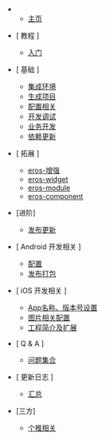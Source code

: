 - 
	- [主页](/zh-cn/)

- [ 教程 ]
	- [入门](/zh-cn/tutorial_newcomer)

- [ 基础 ]
	- [集成环境](/zh-cn/base_env)
	- [生成项目](/zh-cn/base_init)
	- [配置相关](/zh-cn/base_config)
	- [开发调试](/zh-cn/base_debug)
	- [业务开发](/zh-cn/base_dev)
	- [依赖更新](/zh-cn/base_dependencies)
	

- [ 拓展 ]
	- [eros-增强](/zh-cn/base_extend)
	- [eros-widget](/zh-cn/eros_widget)
	- [eros-module](/zh-cn/eros_sdk_module)
	- [eros-component](/zh-cn/eros_sdk_component)

- [进阶]
	- [发布更新](/zh-cn/advanced_diff)

- [ Android 开发相关 ]
	- [配置](/zh-cn/android_config)
	- [发布打包](/zh-cn/android_pack)

- [ iOS 开发相关 ]
	- [App名称、版本号设置](/zh-cn/ios_config)
	- [图片相关配置](/zh-cn/ios_image)
	- [工程简介及扩展](https://github.com/bmfe/eros-docs/blob/master/zh-cn/ios_project.md)

- [ Q & A ]
	- [问题集合](/zh-cn/QA)

- [ 更新日志 ]
	- [汇总](/zh-cn/update_log_all)
	<!-- - [eros-ios-sdk](/zh-cn/update_log_ios) -->
	<!-- - [eros-android-sdk](/zh-cn/update_log_android) -->
	<!-- - [eros-cli](/zh-cn/update_log_cli) -->
	<!-- - [eros-publish](/zh-cn/update_log_publish) -->
- [三方]
	- [个推相关](/zh-cn/3d_getui)
